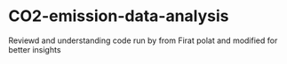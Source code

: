 # CO2-emission-data-analysis
Reviewd and understanding code run by from Firat polat and modified for better insights
